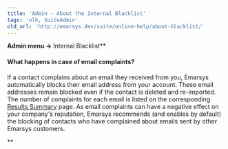 ```yaml
---
title: 'Admin - About the Internal Blacklist'
tags: 'olh, SuiteAdmin'
old_url: 'http://emarsys.dev/suite/online-help/about-blacklist/'
---
```


**Admin menu ->** Internal Blacklist**

#### <span class="f_Subheading1">What happens in case of email complaints?</span>

 If a contact complains about an email they received from you, Emarsys automatically blocks their email address from your account. These email addresses remain blocked even if the contact is deleted and re-imported. The number of complaints for each email is listed on the corresponding [Results Summary](/olh/analysis-results-summary.md "Analysis â&#128;&#147; Results Summary") page. As email complaints can have a negative effect on your company's reputation, Emarsys recommends (and enables by default) the blocking of contacts who have complained about emails sent by other Emarsys customers.

**